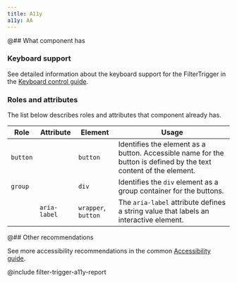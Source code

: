 ```yaml
---
title: A11y
a11y: AA
---
```


@## What component has

### Keyboard support

See detailed information about the keyboard support for the FilterTrigger in the [Keyboard control guide](/core-principles/a11y/a11y-keyboard/#ae2a0e).

### Roles and attributes

The list below describes roles and attributes that component already has.

| Role     | Attribute    | Element             | Usage                                                                                                             |
| -------- | ------------ | ------------------- | ----------------------------------------------------------------------------------------------------------------- |
| `button` |              | `button`            | Identifies the element as a button. Accessible name for the button is defined by the text content of the element. |
| `group`  |              | `div`               | Identifies the `div` element as a group container for the buttons.                                                |
|          | `aria-label` | `wrapper`, `button` | The `aria-label` attribute defines a string value that labels an interactive element.                             |

@## Other recommendations

See more accessibility recommendations in the common [Accessibility guide](/core-principles/a11y/).

@include filter-trigger-a11y-report
